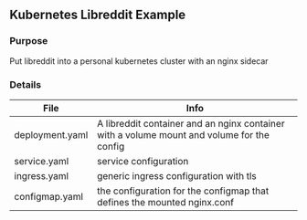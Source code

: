 ## Kubernetes Libreddit Example

### Purpose

Put libreddit into a personal kubernetes cluster with an nginx sidecar

### Details
|File|Info|
|--|--|
|deployment.yaml|A libreddit container and an nginx container with a volume mount and volume for the config  |
|service.yaml|service configuration|
|ingress.yaml|generic ingress configuration with tls |
|configmap.yaml|the configuration for the configmap that defines the mounted nginx.conf|

